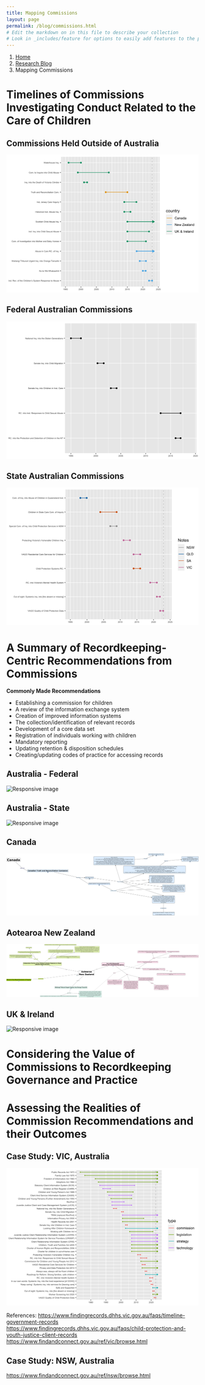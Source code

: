 ```yaml
---
title: Mapping Commissions
layout: page
permalink: /blog/commissions.html
# Edit the markdown on in this file to describe your collection
# Look in _includes/feature for options to easily add features to the page
---
```


<nav style="--bs-breadcrumb-divider: url(&#34;data:image/svg+xml,%3Csvg xmlns='http://www.w3.org/2000/svg' width='8' height='8'%3E%3Cpath d='M2.5 0L1 1.5 3.5 4 1 6.5 2.5 8l4-4-4-4z' fill='currentColor'/%3E%3C/svg%3E&#34;);" aria-label="breadcrumb">
  <ol class="breadcrumb">
    <li class="breadcrumb-item"><a href="#">Home</a></li>
    <li class="breadcrumb-item"><a href="/blog.html">Research Blog</a></li>
    <li class="breadcrumb-item active" aria-current="page">Mapping Commissions</li>
  </ol>
</nav>

# Timelines of Commissions Investigating Conduct Related to the Care of Children

## Commissions Held Outside of Australia

<img src="https://raw.githubusercontent.com/mxballin/recordkeeping-governance/main/commissionsviz_files/figure-html/int-commissions-1.png" class="img-fluid" alt="Responsive image">

## Federal Australian Commissions
<img src="https://raw.githubusercontent.com/mxballin/recordkeeping-governance/main/commissionsviz_files/figure-html/federal-commissions-1.png" class="img-fluid" alt="Responsive image">

## State Australian Commissions
<img src="https://raw.githubusercontent.com/mxballin/recordkeeping-governance/main/commissionsviz_files/figure-html/state-commissions-1.png" class="img-fluid" alt="Responsive image">


# A Summary of Recordkeeping-Centric Recommendations from Commissions

**Commonly Made Recommendations**
<ul>
<li> Establishing a commission for children</li>
<li> A review of the information exchange system </li>
<li> Creation of improved information systems </li>
<li> The collection/identification of relevant records </li>
<li> Development of a core data set </li>
<li> Registration of individuals working with children </li>
<li> Mandatory reporting </li>
<li> Updating retention & disposition schedules </li>
<li> Creating/updating codes of practice for accessing records </li>
</ul>

## Australia - Federal
<img src="https://raw.githubusercontent.com/mxballin/recordkeeping-governance/main/objects/AustraliaFederal.png" class="img-fluid" alt="Responsive image">

## Australia - State
<img src="https://raw.githubusercontent.com/mxballin/recordkeeping-governance/main/objects/AustraliaState.png" class="img-fluid" alt="Responsive image">

## Canada
<img src="https://raw.githubusercontent.com/mxballin/recordkeeping-governance/main/objects/Canada.png" class="img-fluid" alt="Responsive image">

## Aotearoa New Zealand
<img src="https://raw.githubusercontent.com/mxballin/recordkeeping-governance/main/objects/AotearoaNewZealand.png" class="img-fluid" alt="Responsive image">

## UK & Ireland
<img src="https://raw.githubusercontent.com/mxballin/recordkeeping-governance/main/objects/UK.png" class="img-fluid" alt="Responsive image">

# Considering the Value of Commissions to Recordkeeping Governance and Practice

# Assessing the Realities of Commission Recommendations and their Outcomes

## Case Study: VIC, Australia

<img src="https://raw.githubusercontent.com/mxballin/recordkeeping-governance/main/commissionsviz_files/figure-html/victoria-1.png" class="img-fluid" alt="Responsive image">

References:
https://www.findingrecords.dhhs.vic.gov.au/faqs/timeline-government-records
https://www.findingrecords.dhhs.vic.gov.au/faqs/child-protection-and-youth-justice-client-records
https://www.findandconnect.gov.au/ref/vic/browse.html

## Case Study: NSW, Australia

https://www.findandconnect.gov.au/ref/nsw/browse.html